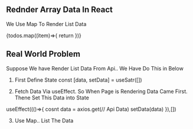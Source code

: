 ## Rednder Array Data In React

We Use Map To Render List Data

{todos.map((item)=>{
  return <Todo key={item.id} todo={item}/>
})}



## Real World Problem
Suppose We have Render List Data From Api.. We Have Do This in Below

1. First Define State
const [data, setData] = useSatr([])


2. Fetch Data Via useEffect. So When Page is Rendering Data Came First. Thene Set This Data
into State

useEffect((()=>{
  cosnt data = axios.get(// Api Data)
  setData(data)
}),[])

3. Use Map.. List The Data